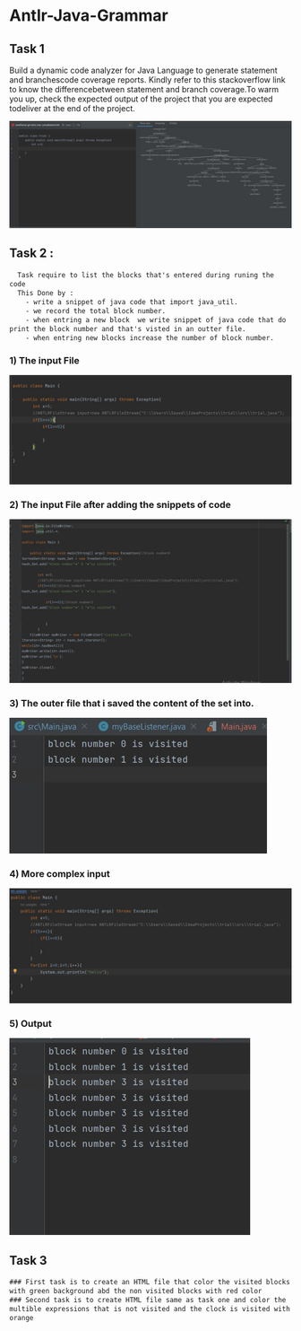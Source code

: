 # Antlr-Java-Grammar
## Task 1
Build a dynamic code analyzer for Java Language to generate statement and branchescode coverage reports. Kindly refer to this stackoverflow link to know the differencebetween statement and branch coverage.To warm you up, check the expected output of the project that you are expected todeliver at the end of the project.
  
![Task 1](https://github.com/sayedhassan-a/Antlr-Java-Grammar/blob/master/1.jpg)
## Task 2 : 
   
      Task require to list the blocks that's entered during runing the code 
      This Done by :
        - write a snippet of java code that import java_util.
        - we record the total block number.
        - when entring a new block  we write snippet of java code that do print the block number and that's visted in an outter file.
        - when entring new blocks increase the number of block number.
  ### 1) The input File
  ![Task 2](https://github.com/sayedhassan-a/Antlr-Java-Grammar/blob/master/st.jpg)
  ### 2) The input File after adding the snippets of code
  ![Task 2](https://github.com/sayedhassan-a/Antlr-Java-Grammar/blob/master/end.jpg)
  ### 3) The outer file that i saved the content of the set into.
  ![Task 2](https://github.com/sayedhassan-a/Antlr-Java-Grammar/blob/master/2.jpg)
  ### 4) More complex input
  ![Task 2](https://github.com/sayedhassan-a/Antlr-Java-Grammar/blob/master/input2.jpg)
  ### 5) Output
  ![Task 2](https://github.com/sayedhassan-a/Antlr-Java-Grammar/blob/master/output2.jpg)    

## Task 3 
    ### First task is to create an HTML file that color the visited blocks with green background abd the non visited blocks with red color
    ### Second task is to create HTML file same as task one and color the multible expressions that is not visited and the clock is visited with orange
